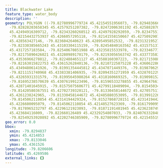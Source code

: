 ```yaml
---
title: Blackwater Lake
feature_type: water_body
description: ''
geometry: POLYGON ((-79.82780996779724 45.42154551956073, -79.82948366622213 45.42226843446614,
  -79.82828203658345 45.42579251207382, -79.82472006301192 45.42588287014546, -79.8245054862911
  45.42494916309712, -79.82343260268512 45.42497928292059, -79.82347551802962 45.42621418183782,
  -79.82154432753937 45.4266057295118, -79.82141558150667 45.42750929070339, -79.82296053389891
  45.428563427146, -79.8236042640623 45.42895495852532, -79.82313219527612 45.42964766123504,
  -79.82330385665243 45.43103304115159, -79.82454840163562 45.43157513707975, -79.82566420058525
  45.4317257183584, -79.82540670851988 45.43235815533978, -79.82334677199694 45.43247861872277,
  -79.82175890426021 45.43280989170179, -79.82193056563742 45.4337735838557, -79.82321802596425
  45.43536966278812, -79.8224884651127 45.43588160307223, -79.82171598891568 45.43591171706218,
  -79.82163015822753 45.43615262840136, -79.82107225875228 45.43606228676962, -79.82055727462152
  45.43494806141926, -79.81991354445812 45.4347071449376, -79.81987062911448 45.43431565346077,
  -79.8211151740968 45.43383381406935, -79.82094351271959 45.43287012294332, -79.82017103652349
  45.43265931331579, -79.81995645980264 45.4318160669325, -79.81909815291749 45.43079210795685,
  -79.81695238570639 45.43076199123496, -79.81596533278855 45.42964766123504, -79.81536451796967
  45.42871401645915, -79.81575075606771 45.42799118409094, -79.81545034865781 45.42708763061373,
  -79.81420580367551 45.42702739320121, -79.81330458144672 45.42705751191519, -79.81330458144672
  45.4261238242965, -79.81330458144672 45.42485880353095, -79.81399122695466 45.423684116009,
  -79.8145062110854 45.42314194429324, -79.81527868728151 45.42314194429324, -79.81545034865781
  45.4226600095079, -79.8145062110854 45.42148527623369, -79.81617990951028 45.42205758524137,
  -79.8178965232797 45.42296121923093, -79.81871191481945 45.42362387496458, -79.82004229049079
  45.423684116009, -79.822660126489 45.42329254807033, -79.82407633284851 45.42287085648282,
  -79.82549253920892 45.42202746385909, -79.82780996779724 45.42154551956073))
geo_error: 0.0
bbox:
  xmin: -79.8294837
  ymin: 45.4214853
  xmax: -79.8133046
  ymax: 45.4361526
longitude: -79.8206606
latitude: 45.4269586
external_links: {}
---
```

